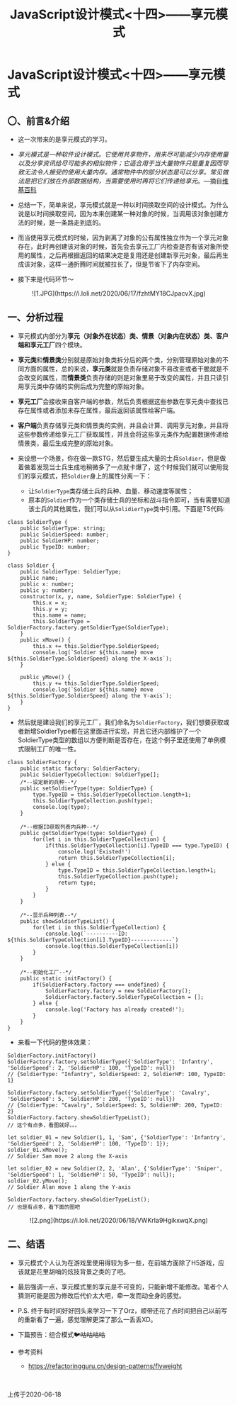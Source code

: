 ﻿---
title: JavaScript设计模式<十四>——享元模式
tags: 
      - JavaScript
      - 设计模式
      - TypeScript
---

JavaScript设计模式<十四>——享元模式
=================================

〇、前言&介绍
--------------

- 这一次带来的是享元模式的学习。<!--more-->

- *享元模式是一种软件设计模式。它使用共享物件，用来尽可能减少内存使用量以及分享资讯给尽可能多的相似物件；它适合用于当大量物件只是重复因而导致无法令人接受的使用大量内存。通常物件中的部分状态是可以分享。常见做法是把它们放在外部数据结构，当需要使用时再将它们传递给享元*。—摘自[维基百科][1]

- 总结一下，简单来说，享元模式就是一种以时间换取空间的设计模式。为什么说是以时间换取空间，因为本来创建某一种对象的时候，当调用该对象创建方法的时候，是一条路走到底的。

- 而当使用享元模式的时候，因为剥离了对象的公有属性独立作为一个享元对象存在，此时再创建该对象的时候，首先会去享元工厂内检查是否有该对象所使用的属性，之后再根据返回的结果决定是复用还是创建新享元对象，最后再生成该对象，这样一通折腾时间就被拉长了，但是节省下了内存空间。

- 接下来是代码环节～

<center>![1.JPG](https://i.loli.net/2020/06/17/fzhtMY18CJpacvX.jpg)</center>


一、分析过程
-------------------------

- 享元模式内部分为**享元（对象外在状态）类、情景（对象内在状态）类、客户端和享元工厂**四个模块。

- **享元类**和**情景类**分别就是原始对象类拆分后的两个类，分别管理原始对象的不同方面的属性，总的来说，**享元类**就是负责存储对象不易改变或者干脆就是不会改变的属性，而**情景类**负责存储的则是对象里易于改变的属性，并且只读引用享元类中存储的实例后成为完整的原始对象。

- **享元工厂**会接收来自客户端的参数，然后负责根据这些参数在享元类中查找已存在属性或者添加未存在属性，最后返回该属性给客户端。

- **客户端**负责存储享元类和情景类的实例，并且会计算、调用享元对象，并且将这些参数传递给享元工厂获取属性，并且会将这些享元类作为配置数据传递给情景类，最后生成完整的原始对象。

- 来设想一个场景，你在做一款STG，然后要生成大量的士兵`Soldier`，但是做着做着发现当士兵生成地稍微多了一点就卡爆了，这个时候我们就可以使用我们的享元模式，把`Soldier`身上的属性分离一下：
  - 让`SoldierType`类存储士兵的兵种、血量、移动速度等属性；
  - 原本的`Soldier`作为一个类存储士兵的坐标和战斗指令即可，当有需要知道该士兵的其他属性，我们可以从`SolidierType`类中引用。下面是TS代码:

```
class SoldierType {
    public SoldierType: string;
    public SoldierSpeed: number;
    public SoldierHP: number;
    public TypeID: number;
}

class Soldier {
    public SoldierType: SoldierType;
    public name;
    public x: number;
    public y: number;
    constructor(x, y, name, SoldierType: SoldierType) {
        this.x = x;
        this.y = y;
        this.name = name;
        this.SoldierType = SoldierFactory.factory.getSoldierType(SoldierType);
    }
    public xMove() {
        this.x += this.SoldierType.SoldierSpeed;
        console.log(`Soldier ${this.name} move ${this.SoldierType.SoldierSpeed} along the X-axis`);
    }

    public yMove() {
        this.y += this.SoldierType.SoldierSpeed;
        console.log(`Soldier ${this.name} move ${this.SoldierType.SoldierSpeed} along the Y-axis`);
    }
}
```

- 然后就是建设我们的享元工厂，我们命名为`SoldierFactory`，我们想要获取或者新增SoldierType都在这里面进行实现，并且它还内部维护了一个SoldierType类型的数组以方便判断是否存在，在这个例子里还使用了单例模式限制工厂的唯一性。

```
class SoldierFactory {
    public static factory: SoldierFactory;
    public SoldierTypeCollection: SoldierType[];
    /*--设定新的兵种--*/
    public setSoldierType(type: SoldierType) {
        type.TypeID = this.SoldierTypeCollection.length+1;
        this.SoldierTypeCollection.push(type);
        console.log(type);
    }

    /*--根据ID获取列表内兵种--*/
    public getSoldierType(type: SoldierType) {
        for(let i in this.SoldierTypeCollection) {
            if(this.SoldierTypeCollection[i].TypeID === type.TypeID) {
                console.log('Existed!')
                return this.SoldierTypeCollection[i];
            } else {
                type.TypeID = this.SoldierTypeCollection.length+1;
                this.SoldierTypeCollection.push(type);
                return type;
            }
        }
    }

    /*--显示兵种列表--*/
    public showSoldierTypeList() {
        for(let i in this.SoldierTypeCollection) {
            console.log(`----------ID: ${this.SoldierTypeCollection[i].TypeID}-------------`)
            console.log(this.SoldierTypeCollection[i])
        }
    }

    /*--初始化工厂--*/
    public static initFactory() {
        if(SoldierFactory.factory === undefined) {
            SoldierFactory.factory = new SoldierFactory();
            SoldierFactory.factory.SoldierTypeCollection = [];
        } else {
            console.log('Factory has already created!');
        }
    }
}
```

- 来看一下代码的整体效果：

```
SoldierFactory.initFactory()
SoldierFactory.factory.setSoldierType({'SoldierType': 'Infantry', 'SoldierSpeed': 2, 'SoldierHP': 100, 'TypeID': null})
// {SoldierType: "Infantry", SoldierSpeed: 2, SoldierHP: 100, TypeID: 1}

SoldierFactory.factory.setSoldierType({'SoldierType': 'Cavalry', 'SoldierSpeed': 5, 'SoldierHP': 200, 'TypeID': null})
// {SoldierType: "Cavalry", SoldierSpeed: 5, SoldierHP: 200, TypeID: 2}
SoldierFactory.factory.showSoldierTypeList();
// 这个有点多，看图就好。。。

let soldier_01 = new Soldier(1, 1, 'Sam', {'SoldierType': 'Infantry', 'SoldierSpeed': 2, 'SoldierHP': 100, 'TypeID': 1});
soldier_01.xMove();
// Soldier Sam move 2 along the X-axis

let soldier_02 = new Soldier(2, 2, 'Alan', {'SoldierType': 'Sniper', 'SoldierSpeed': 1, 'SoldierHP': 50, 'TypeID': null});
soldier_02.yMove();
// Soldier Alan move 1 along the Y-axis

SoldierFactory.factory.showSoldierTypeList();
// 也是有点多，看下面的图吧

```

<center>![2.png](https://i.loli.net/2020/06/18/VWKrIa9HgikxwqX.png)</center>


二、结语
-------------------------

- 享元模式个人认为在游戏里使用得较为多一些，在前端方面除了H5游戏，应该就是花里胡哨的炫技背景之类的了吧。

- 最后强调一点，享元模式里的享元是不可变的，只能新增不能修改。笔者个人猜测可能是因为修改后代价太大吧，牵一发而动全身的感觉。

- P.S. 终于有时间好好回头来学习一下了Orz，顺带还花了点时间把自己以前写的重新看了一遍，感觉理解更深了那么一丢丢XD。

- 下篇预告：组合模式~~🐦咕咕咕咕~~

- 参考资料
    - https://refactoringguru.cn/design-patterns/flyweight
<br>

上传于2020-06-18


  [1]: https://zh.wikipedia.org/zh-cn/%E4%BA%AB%E5%85%83%E6%A8%A1%E5%BC%8F